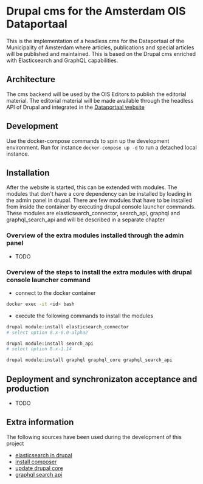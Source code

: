 # Drupal cms for the Amsterdam OIS Dataportaal

This is the implementation of a headless cms for the Dataportaal of the Municipality of Amsterdam where articles, publications and special articles will be published and maintained.
This is based on the Drupal cms enriched with Elasticsearch and GraphQL capabilities.

## Architecture

The cms backend will be used by the OIS Editors to publish the editorial material. The editorial material will be made available through the headless API of Drupal and integrated in the [Dataportaal website](https://data.amsterdam.nl)

## Development

Use the docker-compose commands to spin up the development environment.
Run for instance `docker-compose up -d` to run a detached local instance.

## Installation

After the website is started, this can be extended with modules. The modules that don't have a core dependency can be installed by loading in the admin panel in drupal.
There are few modules that have to be installed from inside the container by executing drupal console launcher commands.
These modules are elasticsearch_connector, search_api, graphql and graphql_search_api and will be described in a separate chapter

### Overview of the extra modules installed through the admin panel

- TODO

### Overview of the steps to install the extra modules with drupal console launcher command

- connect to the docker container

```bash
docker exec -it <id> bash
```

- execute the following commands to install the modules

```bash
drupal module:install elasticsearch_connector
# select option 8.x-6.0-alpha2

drupal module:install search_api
# select option 8.x-1.14

drupal module:install graphql graphql_core graphql_search_api
```

## Deployment and synchronizaton acceptance and production

- TODO


## Extra information

The following sources have been used during the development of this project

- [elasticsearch in drupal](https://opensenselabs.com/blog/tech/use-elastic-search-indexing-drupal)
- [install composer](https://stackoverflow.com/questions/51443557/how-to-install-php-composer-inside-a-docker-container/51446468)
- [update drupal core](https://www.drupal.org/docs/8/update/update-core-via-composer)
- [graphql search api](https://graphql-search-api.readthedocs.io/en/latest/)
